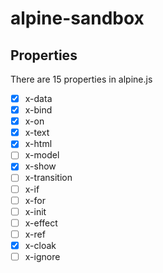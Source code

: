 # alpine-sandbox

## Properties
There are 15 properties in alpine.js 
- [x] x-data
- [x] x-bind
- [x] x-on
- [x] x-text
- [x] x-html 
- [ ] x-model 
- [x] x-show 
- [ ] x-transition 
- [ ] x-if 
- [ ] x-for 
- [ ] x-init 
- [ ] x-effect 
- [ ] x-ref 
- [x] x-cloak  
- [ ] x-ignore  